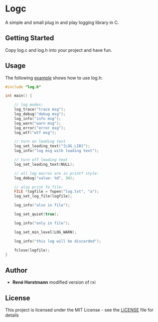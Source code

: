 # Logc
A simple and small plug in and play logging library in C.

## Getting Started
Copy log.c and log.h into your project and have fun.

## Usage
The following [example](example.c) shows how to use log.h:
```c
#include "log.h"

int main() {

    // log modes:
    log_trace("trace msg");
    log_debug("debug msg");
    log_info("info msg");
    log_warn("warn msg");
    log_error("error msg");
    log_wtf("wtf msg");

    // turn on leading text
    log_set_leading_text("[LOG_LIB]");
    log_info("log msg with leading text");

    // turn off leading text
    log_set_leading_text(NULL);

    // all log macros are in printf style:
    log_debug("value: %d", 34);

    // also print fo file:
    FILE *logfile = fopen("log.txt", "a");
    log_set_log_file(logfile);

    log_info("also in file");

    log_set_quiet(true);

    log_info("only in file");

    log_set_min_level(LOG_WARN);

    log_info("this log will be discarded");

    fclose(logfile);
}


```

## Author

* **René Horstmann**
modified version of rxi

## License

This project is licensed under the MIT License - see the [LICENSE](LICENSE) file for details
